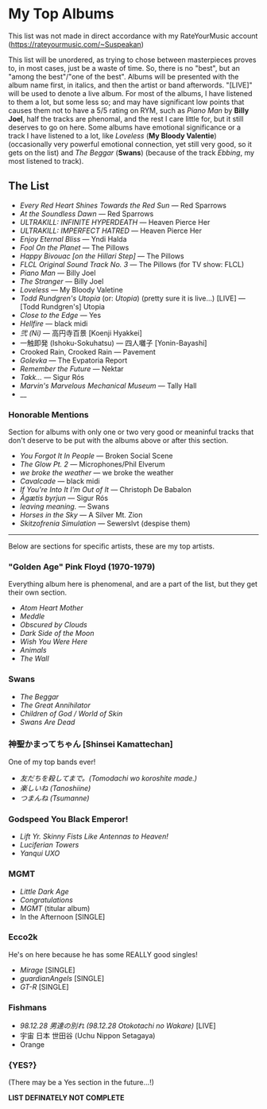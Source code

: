 # My Top Albums

This list was not made in direct accordance with my RateYourMusic account (https://rateyourmusic.com/~Suspeakan)

This list will be unordered, as trying to chose between masterpieces proves to, in most cases, just be a waste of time. So, there is no "best", but an "among the best"/"one of the best". Albums will be presented with the album name first, in italics, and then the artist or band afterwords. "[LIVE\]" will be used to denote a live album. For most of the albums, I have listened to them a lot, but some less so; and may have significant low points that causes them not to have a 5/5 rating on RYM, such as _Piano Man_ by **Billy Joel**, half the tracks are phenomal, and the rest I care little for, but it still deserves to go on here. Some albums have emotional significance or a track I have listened to a lot, like _Loveless_ (**My Bloody Valentie**) (occasionally very powerful emotional connection, yet still very good, so it gets on the list) and _The Beggar_ (**Swans**) (because of the track _Ebbing_, my most listened to track).
## The List

* _Every Red Heart Shines Towards the Red Sun_ — Red Sparrows
* _At the Soundless Dawn_ — Red Sparrows
* _ULTRAKILL: INFINITE HYPERDEATH_ — Heaven Pierce Her
* _ULTRAKILL: IMPERFECT HATRED_ — Heaven Pierce Her
* _Enjoy Eternal Bliss_ — Yndi Halda
* _Fool On the Planet_ — The Pillows
* _Happy Bivouac [on the Hillari Step\]_ — The Pillows
* _FLCL Original Sound Track No. 3_ — The Pillows (for TV show: FLCL)
* _Piano Man_ — Billy Joel
* _The Stranger_ — Billy Joel
* _Loveless_ — My Bloody Valetine
* _Todd Rundgren's Utopia_ (or: _Utopia_) (pretty sure it is live...) [LIVE\] — [Todd Rundgren's\] Utopia
* _Close to the Edge_ — Yes
* _Hellfire_ — black midi
* _弐 (Ni)_ — 	高円寺百景 [Koenji Hyakkei\]
* 一触即発 (Ishoku-Sokuhatsu) — 四人囃子 [Yonin-Bayashi\]
* Crooked Rain, Crooked Rain — Pavement
* _Golevka_ — The Evpatoria Report
* _Remember the Future_ — Nektar
* _Takk..._ — Sigur Rós
* _Marvin's Marvelous Mechanical Museum_ — Tally Hall
* __

### Honorable Mentions

Section for albums with only one or two very good or meaninful tracks that don't deserve to be put with the albums above or after this section.

* _You Forgot It In People_ — Broken Social Scene
* _The Glow Pt. 2_ — Microphones/Phil Elverum
* _we broke the weather_ — we broke the weather 
* _Cavalcade_ — black midi
* _If You're Into It I'm Out of It_ — Christoph De Babalon
* _Ágætis byrjun_ — Sigur Rós
* _leaving meaning._ — Swans
* _Horses in the Sky_ — A Silver Mt. Zion
* _Skitzofrenia Simulation_ — Sewerslvt (despise them)

---

Below are sections for specific artists, these are my top artists.

### "Golden Age" Pink Floyd (1970-1979)

Everything album here is phenomenal, and are a part of the list, but they get their own section.

* _Atom Heart Mother_
* _Meddle_
* _Obscured by Clouds_
* _Dark Side of the Moon_
* _Wish You Were Here_
* _Animals_
* _The Wall_

### Swans

* _The Beggar_ 
* _The Great Annihilator_ 
* _Children of God / World of Skin_ 
* _Swans Are Dead_ 

### 神聖かまってちゃん [Shinsei Kamattechan\] 

One of my top bands ever!

* _友だちを殺してまで。(Tomodachi wo koroshite made.)_
* _楽しいね (Tanoshiine)_
* _つまんね (Tsumanne)_

### Godspeed You Black Emperor!

* _Lift Yr. Skinny Fists Like Antennas to Heaven!_ 
* _Luciferian Towers_ 
* _Yanqui UXO_

### MGMT

* _Little Dark Age_
* _Congratulations_
* _MGMT_ (titular album)
* In the Afternoon [SINGLE\]

### Ecco2k

He's on here because he has some REALLY good singles!

* _Mirage_ [SINGLE\]
* _guardianAngels_ [SINGLE\]
* _GT-R_ [SINGLE\]

### Fishmans
* _98.12.28 男達の別れ (98.12.28 Otokotachi no Wakare)_ [LIVE\]
* 宇宙 日本 世田谷 (Uchu Nippon Setagaya)
* Orange


### {YES?}
(There may be a Yes section in the future...!)

**LIST DEFINATELY NOT COMPLETE**
